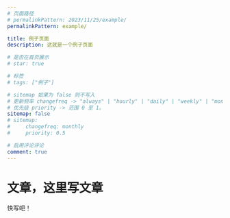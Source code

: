 ```yaml
---
# 页面路径
# permalinkPattern: 2023/11/25/example/
permalinkPattern: example/

title: 例子页面
description: 这就是一个例子页面

# 是否在首页展示
# star: true

# 标签
# tags: ["例子"]

# sitemap 如果为 false 则不写入
# 更新频率 changefreq -> "always" | "hourly" | "daily" | "weekly" | "monthly" | "yearly" | "never"
# 优先级 priority -> 范围 0 至 1。
sitemap: false
# sitemap:
#     changefreq: monthly
#     priority: 0.5

# 启用评论评论
comment: true
---
```


# 文章，这里写文章
快写吧！